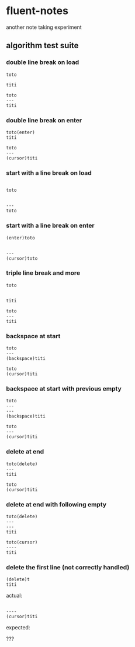 # fluent-notes

another note taking experiment

## algorithm test suite

### double line break on load

```
toto

titi
```

```
toto
---
titi
```

### double line break on enter

```
toto(enter)
titi
```

```
toto
---
(cursor)titi
```

### start with a line break on load

```

toto
```

```

---
toto
```

### start with a line break on enter

```
(enter)toto
```

```

---
(cursor)toto
```

### triple line break and more

```
toto


titi
```

```
toto
---
titi
```

### backspace at start

```
toto
---
(backspace)titi
```

```
toto
(cursor)titi
```

### backspace at start with previous empty

```
toto
---
---
(backspace)titi
```

```
toto
---
(cursor)titi
```

### delete at end

```
toto(delete)
---
titi
```

```
toto
(cursor)titi
```

### delete at end with following empty

```
toto(delete)
---
---
titi
```

```
toto(cursor)
----
titi
```

### delete the first line (not correctly handled)

```
(delete)t
titi
```

actual:

```

----
(cursor)titi
```

expected:

???
